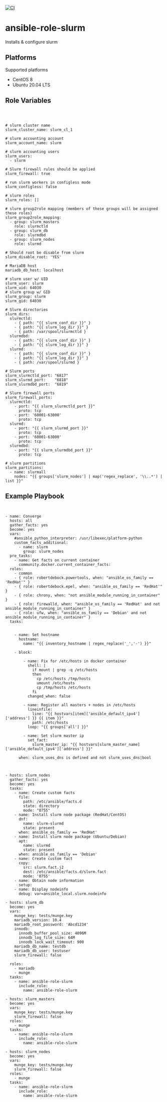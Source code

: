[![CI](https://github.com/de-it-krachten/ansible-role-slurm/workflows/CI/badge.svg?event=push)](https://github.com/de-it-krachten/ansible-role-slurm/actions?query=workflow%3ACI)


# ansible-role-slurm

Installs & configure slurm


Platforms
--------------

Supported platforms

- CentOS 8
- Ubuntu 20.04 LTS


Role Variables
--------------
<pre><code>


# slurm cluster name
slurm_cluster_name: slurm_cl_1

# slurm accounting account
slurm_account_name: slurm

# slurm accounting users
slurm_users:
  - slurm

# Slurm firewall rules should be applied
slurm_firewall: true

# run slurm workers in configless mode
slurm_configless: false

# slurm roles
slurm_roles: []

# slurm group2role mapping (members of these groups will be assigned these roles)
slurm_group2role_mapping:
  - group: slurm_masters
    role: slurmctld
  - group: slurm_db
    role: slurmdbd
  - group: slurm_nodes
    role: slurmd

# Should root be disable from slurm
slurm_disable_root: 'YES'

# MariaDB host
mariadb_db_host: localhost

# slurm user w/ UID
slurm_user: slurm
slurm_uid: 64030
# slurm group w/ GID
slurm_group: slurm
slurm_gid: 64030

# Slurm directories
slurm_dirs:
  slurmctld:
    - { path: "{{ slurm_conf_dir }}" }
    - { path: "{{ slurm_log_dir }}" }
    - { path: /var/spool/slurmctld }
  slurmdbd:
    - { path: "{{ slurm_conf_dir }}" }
    - { path: "{{ slurm_log_dir }}" }
  slurmd:
    - { path: "{{ slurm_conf_dir }}" }
    - { path: "{{ slurm_log_dir }}" }
    - { path: /var/spool/slurmd }

# Slurm ports
slurm_slurmctld_port: "6817"
slurm_slurmd_port:    "6818"
slurm_slurmdbd_port:  "6819"

# Slurm firewall ports
slurm_firewall_ports:
  slurmctld:
    - port: "{{ slurm_slurmctld_port }}"
      proto: tcp
    - port: '60001-63000'
      proto: tcp
  slurmd:
    - port: "{{ slurm_slurmd_port }}"
      proto: tcp
    - port: '60001-63000'
      proto: tcp
  slurmdbd:
    - port: "{{ slurm_slurmdbd_port }}"
      proto: tcp

# slurm partitions
slurm_partitions:
  - name: slurmall
    nodes: "{{ groups['slurm_nodes'] | map('regex_replace', '\\..*') | list }}"
</pre></code>


Example Playbook
----------------

<pre><code>

- name: Converge
  hosts: all
  gather_facts: yes
  become: yes
  vars:
    #ansible_python_interpreter: /usr/libexec/platform-python
    custom_facts_additional:
      - name: slurm
        group: slurm_nodes
  pre_tasks:
    - name: Get facts on current container
      community.docker.current_container_facts:
  roles:
    - common
    - { role: robertdebock.powertools, when: "ansible_os_family == 'RedHat'" }
    - { role: robertdebock.epel, when: "ansible_os_family == 'RedHat'" }
    - { role: chrony, when: "not ansible_module_running_in_container" }
    - { role: firewalld, when: "ansible_os_family == 'RedHat' and not ansible_module_running_in_container" }
    - { role: ufw, when: "ansible_os_family == 'Debian' and not ansible_module_running_in_container" }
  tasks:


    - name: Set hostname
      hostname:
        name: "{{ inventory_hostname | regex_replace('_','-') }}"

    - block:

        - name: Fix for /etc/hosts in docker container
          shell: |
            if mount | grep -q /etc/hosts
            then
              cp /etc/hosts /tmp/hosts
              umount /etc/hosts
              cp /tmp/hosts /etc/hosts
            fi
          changed_when: false
            
        - name: Register all masters + nodes in /etc/hosts
          lineinfile:
            line: "{{ hostvars[item]['ansible_default_ipv4']['address'] }} {{ item }}"
            path: /etc/hosts
          loop: "{{ groups['all'] }}"

        - name: Set slurm master ip
          set_fact:
            slurm_master_ip: "{{ hostvars[slurm_master_name]['ansible_default_ipv4']['address'] }}"

      when: slurm_uses_dns is defined and not slurm_uses_dns|bool

     

- hosts: slurm_nodes
  gather_facts: yes
  become: yes
  tasks:
    - name: Create custom facts
      file:
        path: /etc/ansible/facts.d
        state: directory
        mode: "0755"
    - name: Install slurm node package (RedHat/CentOS)
      dnf:
        name: slurm-slurmd
        state: present
      when: ansible_os_family == 'RedHat'
    - name: Install slurm node package (Ubuntu/Debian)
      apt:
        name: slurmd
        state: present
      when: ansible_os_family == 'Debian'
    - name: Create custom fact
      copy:
        src: slurm.fact.j2
        dest: /etc/ansible/facts.d/slurm.fact
        mode: '0755'
    - name: Obtain node information
      setup:
    - name: Display nodeinfo
      debug: var=ansible_local.slurm.nodeinfo

- hosts: slurm_db
  become: yes
  vars:
    munge_key: tests/munge.key
    mariadb_version: 10.4
    mariadb_root_password: 'Abcd1234'
    innodb:
      innodb_buffer_pool_size: 4096M
      innodb_log_file_size: 64M
      innodb_lock_wait_timeout: 900
    mariadb_db_name: testdb
    mariadb_db_user: testuser
    slurm_firewall: false

  roles:
    - mariadb
    - munge
  tasks:
    - name: ansible-role-slurm
      include_role:
        name: ansible-role-slurm

- hosts: slurm_masters
  become: yes
  vars:
    munge_key: tests/munge.key
    slurm_firewall: false
  roles:
    - munge
  tasks:
    - name: ansible-role-slurm
      include_role:
        name: ansible-role-slurm

- hosts: slurm_nodes
  become: yes
  vars:
    munge_key: tests/munge.key
    slurm_firewall: false
  roles:
    - munge
  tasks:
    - name: ansible-role-slurm
      include_role:
        name: ansible-role-slurm
</pre></code>
